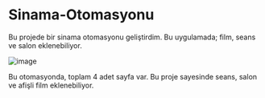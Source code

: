 # Sinama-Otomasyonu
Bu projede bir sinama otomasyonu geliştirdim. Bu uygulamada; film, seans ve salon eklenebiliyor.

![image](https://user-images.githubusercontent.com/89018197/163042282-a671fcc1-2a12-47dd-a57e-8d41106f81be.png)

Bu otomasyonda, toplam 4 adet sayfa var. Bu proje sayesinde seans, salon ve afişli film eklenebiliyor.
